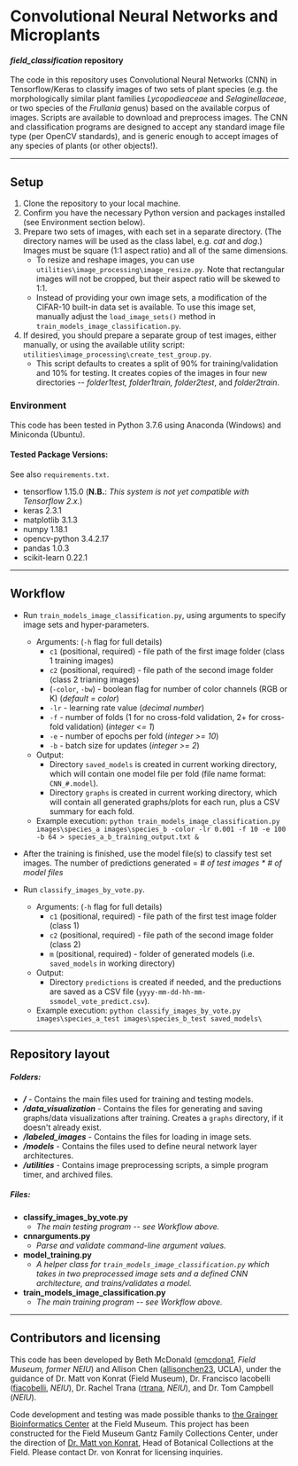 # Convolutional Neural Networks and Microplants
#### _field_classification_ repository


The code in this repository uses Convolutional Neural Networks (CNN) in Tensorflow/Keras to classify images of two sets of plant species (e.g. the morphologically similar plant families *Lycopodieaceae* and *Selaginellaceae*, or two species of the *Frullania* genus) based on the available corpus of images.  Scripts are available to download and preprocess images. The CNN and classification programs are designed to accept any standard image file type (per OpenCV standards), and is generic enough to accept images of any species of plants (or other objects!).


---

## Setup
1. Clone the repository to your local machine.
1. Confirm you have the necessary Python version and packages installed (see Environment section below).
1. Prepare two sets of images, with each set in a separate directory.  (The directory names will be used as the class label, e.g. *cat* and *dog*.)  Images must be square (1:1 aspect ratio) and all of the same dimensions.
    - To resize and reshape images, you can use `utilities\image_processing\image_resize.py`.  Note that rectangular images will not be cropped, but their aspect ratio will be skewed to 1:1.
    - Instead of providing your own image sets, a modification of the CIFAR-10 built-in data set is available. To use this image set, manually adjust the `load_image_sets()` method in `train_models_image_classification.py`.
1. If desired, you should prepare a separate group of test images, either manually, or using the available utility script: `utilities\image_processing\create_test_group.py`.
    - This script defaults to creates a split of 90% for training/validation and 10% for testing. It creates copies of the images in four new directories  -- *folder1test, folder1train, folder2test*, and *folder2train*.


### Environment
This code has been tested in Python 3.7.6 using Anaconda (Windows) and Miniconda (Ubuntu).


#### Tested Package Versions:
See also `requirements.txt`.
- tensorflow 1.15.0  (**N.B.**: *This system is not yet compatible with Tensorflow 2.x.*)
- keras 2.3.1
- matplotlib 3.1.3
- numpy 1.18.1
- opencv-python 3.4.2.17
- pandas 1.0.3
- scikit-learn 0.22.1

---

## Workflow
- Run `train_models_image_classification.py`, using arguments to specify image sets and hyper-parameters.
    - Arguments: (`-h` flag for full details)
        - `c1` (positional, required) - file path of the first image folder (class 1 training images)
        - `c2` (positional, required) - file path of the second image folder (class 2 trianing images)
        - (`-color`, `-bw`) - boolean flag for number of color channels (RGB or K) (*default = color*)
        - `-lr` - learning rate value (*decimal number*)
        - `-f` - number of folds (1 for no cross-fold validation, 2+ for cross-fold validation) (*integer <= 1*)
        - `-e` - number of epochs per fold (*integer >= 10*)
        - `-b` - batch size for updates (*integer >= 2*)
    - Output:
        - Directory `saved_models` is created in current working directory, which will contain one model file per fold (file name format: `CNN_#.model`).
        - Directory `graphs` is created in current working directory, which will contain all generated graphs/plots for each run, plus a CSV summary for each fold.
    - Example execution: `python train_models_image_classification.py images\species_a images\species_b -color -lr 0.001 -f 10 -e 100 -b 64 > species_a_b_training_output.txt &`


- After the training is finished, use the model file(s) to classify test set images.  The number of predictions generated = *# of test images * # of model files*
- Run `classify_images_by_vote.py`.
    - Arguments: (`-h` flag for full details)
        - `c1` (positional, required) - file path of the first test image folder (class 1)
        - `c2` (positional, required) - file path of the second image folder (class 2)
        - `m` (positional, required) - folder of generated models (i.e. `saved_models` in working directory)
    - Output:
        - Directory `predictions` is created if needed, and the preductions are saved as a CSV file (`yyyy-mm-dd-hh-mm-ssmodel_vote_predict.csv`).
    - Example execution: `python classify_images_by_vote.py images\species_a_test images\species_b_test saved_models\`

---

## Repository layout

##### Folders:

- **_/_** - Contains the main files used for training and testing models.
- **_/data_visualization_** - Contains the files for generating and saving graphs/data visualizations after training. Creates a `graphs` directory, if it doesn't already exist.
- **_/labeled_images_** - Contains the files for loading in image sets.
- **_/models_** - Contains the files used to define neural network layer architectures.
- **_/utilities_** - Contains image preprocessing scripts, a simple program timer, and archived files.

##### Files:

- **classify_images_by_vote.py**
    - _The main testing program -- see Workflow above._
- **cnnarguments.py**
    - _Parse and validate command-line argument values._
- **model_training.py**
    - _A helper class for `train_models_image_classification.py` which takes in two preprocessed image sets and a defined CNN architecture, and trains/validates a model._
- **train_models_image_classification.py**
    - _The main training program -- see Workflow above._



---

## Contributors and licensing
This code has been developed by Beth McDonald ([emcdona1](https://github.com/emcdona1), *Field Museum, former NEIU*) and Allison Chen ([allisonchen23](https://github.com/allisonchen23), UCLA), under the guidance of Dr. Matt von Konrat (Field Museum), Dr. Francisco Iacobelli ([fiacobelli](https://github.com/fiacobelli), *NEIU*), Dr. Rachel Trana ([rtrana](https://github.com/rtrana), *NEIU*), and Dr. Tom Campbell (*NEIU*).

Code development and testing was made possible thanks to [the Grainger Bioinformatics Center](https://www.fieldmuseum.org/science/labs/grainger-bioinformatics-center) at the Field Museum.  This project has been constructed for the Field Museum Gantz Family Collections Center, under the direction of [Dr. Matt von Konrat](https://www.fieldmuseum.org/about/staff/profile/16), Head of Botanical Collections at the Field.  Please contact Dr. von Konrat for licensing inquiries.